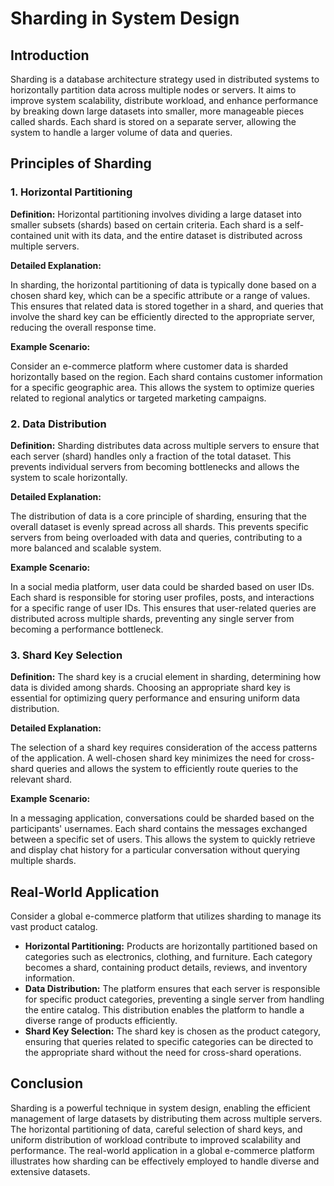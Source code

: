 # Sharding in System Design

## Introduction

Sharding is a database architecture strategy used in distributed systems to horizontally partition data across multiple nodes or servers. It aims to improve system scalability, distribute workload, and enhance performance by breaking down large datasets into smaller, more manageable pieces called shards. Each shard is stored on a separate server, allowing the system to handle a larger volume of data and queries.

## Principles of Sharding

### 1. Horizontal Partitioning

**Definition:** Horizontal partitioning involves dividing a large dataset into smaller subsets (shards) based on certain criteria. Each shard is a self-contained unit with its data, and the entire dataset is distributed across multiple servers.

**Detailed Explanation:**

In sharding, the horizontal partitioning of data is typically done based on a chosen shard key, which can be a specific attribute or a range of values. This ensures that related data is stored together in a shard, and queries that involve the shard key can be efficiently directed to the appropriate server, reducing the overall response time.

**Example Scenario:**

Consider an e-commerce platform where customer data is sharded horizontally based on the region. Each shard contains customer information for a specific geographic area. This allows the system to optimize queries related to regional analytics or targeted marketing campaigns.

### 2. Data Distribution

**Definition:** Sharding distributes data across multiple servers to ensure that each server (shard) handles only a fraction of the total dataset. This prevents individual servers from becoming bottlenecks and allows the system to scale horizontally.

**Detailed Explanation:**

The distribution of data is a core principle of sharding, ensuring that the overall dataset is evenly spread across all shards. This prevents specific servers from being overloaded with data and queries, contributing to a more balanced and scalable system.

**Example Scenario:**

In a social media platform, user data could be sharded based on user IDs. Each shard is responsible for storing user profiles, posts, and interactions for a specific range of user IDs. This ensures that user-related queries are distributed across multiple shards, preventing any single server from becoming a performance bottleneck.

### 3. Shard Key Selection

**Definition:** The shard key is a crucial element in sharding, determining how data is divided among shards. Choosing an appropriate shard key is essential for optimizing query performance and ensuring uniform data distribution.

**Detailed Explanation:**

The selection of a shard key requires consideration of the access patterns of the application. A well-chosen shard key minimizes the need for cross-shard queries and allows the system to efficiently route queries to the relevant shard.

**Example Scenario:**

In a messaging application, conversations could be sharded based on the participants' usernames. Each shard contains the messages exchanged between a specific set of users. This allows the system to quickly retrieve and display chat history for a particular conversation without querying multiple shards.

## Real-World Application

Consider a global e-commerce platform that utilizes sharding to manage its vast product catalog.

- **Horizontal Partitioning:** Products are horizontally partitioned based on categories such as electronics, clothing, and furniture. Each category becomes a shard, containing product details, reviews, and inventory information.
- **Data Distribution:** The platform ensures that each server is responsible for specific product categories, preventing a single server from handling the entire catalog. This distribution enables the platform to handle a diverse range of products efficiently.
- **Shard Key Selection:** The shard key is chosen as the product category, ensuring that queries related to specific categories can be directed to the appropriate shard without the need for cross-shard operations.

## Conclusion

Sharding is a powerful technique in system design, enabling the efficient management of large datasets by distributing them across multiple servers. The horizontal partitioning of data, careful selection of shard keys, and uniform distribution of workload contribute to improved scalability and performance. The real-world application in a global e-commerce platform illustrates how sharding can be effectively employed to handle diverse and extensive datasets.
